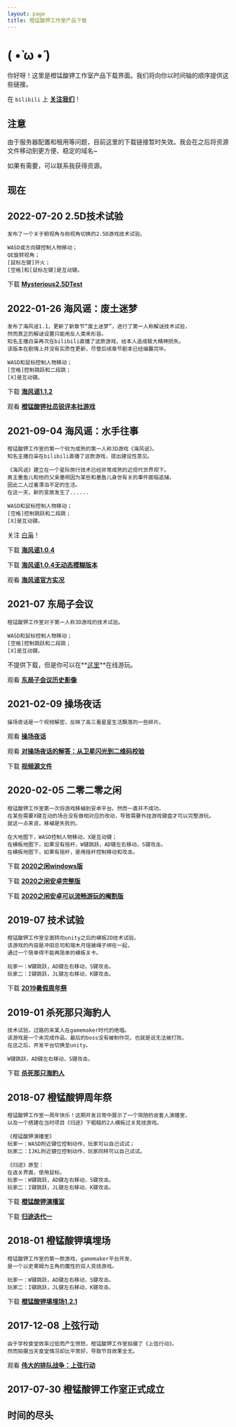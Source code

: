 ```yaml
---
layout: page
title: 橙锰酸钾工作室产品下载
---
```


# ( •̀ ω •́ )

你好呀！这里是橙锰酸钾工作室产品下载界面。我们将向你以时间轴的顺序提供这些链接。

在 `bilibili` 上 **[关注我们](https://space.bilibili.com/2146486290)**！

## 注意

由于服务器配置和租用等问题，目前这里的下载链接暂时失效。我会在之后将资源文件移动到更方便、稳定的域名~

如果有需要，可以联系我获得资源。

## 现在

## 2022-07-20 2.5D技术试验

	发布了一个关于俯视角与侧视角切换的2.5D游戏技术试验。
	
	WASD或方向键控制人物移动；
	QE旋转视角；
	[鼠标左键]开火；
	[空格]和[鼠标左键]是互动键。

下载 **[Mysterious2.5DTest](https://meteorcollector.github.io/studio/)**

## 2022-01-26 海风谣：废土迷梦

	发布了海风谣1.1，更新了新章节“废土迷梦”，进行了第一人称解谜技术试验，
	然而真正的解谜设置只能用反人类来形容。
	知名主播白枭再次在bilibili直播了这款游戏，给本人造成极大精神损失。
	该版本在剧情上并没有实质性更新，尽管后续章节剧本已经编纂完毕。
	
	WASD和鼠标控制人物移动；
	[空格]控制跳跃和二段跳；
	[X]是互动键。

下载 **[海风谣1.1.2](https://meteorcollector.github.io/studio/)**

观看 **[橙锰酸钾社员锐评本社游戏](https://www.bilibili.com/video/BV19P4y1c7L5)**


## 2021-09-04 海风谣：水手往事

	橙锰酸钾工作室的第一个较为成熟的第一人称3D游戏《海风谣》。
	知名主播白枭在bilibili直播了这款游戏，提出建设性意见。
	
	《海风谣》建立在一个星际旅行技术已经非常成熟的近现代世界观下。
	男主墨鱼儿和他的父亲墨明因为某些和墨鱼儿身世有关的事件面临追捕，
	因此二人过着漂泊不定的生活。
	在这一天，新的变故发生了......
	
	WASD和鼠标控制人物移动；
	[空格]控制跳跃和二段跳；
	[X]是互动键。

关注 [白枭](https://space.bilibili.com/31991184/)！

下载 **[海风谣1.0.4](https://meteorcollector.github.io/studio/)**
	
下载 **[海风谣1.0.4无动态模糊版本](https://meteorcollector.github.io/studio/)**

观看 **[海风谣官方实况](https://www.bilibili.com/video/BV1Uf4y1H7GK)**

## 2021-07 东局子会议

	橙锰酸钾工作室对于第一人称3D游戏的技术试验。
	
	WASD和鼠标控制人物移动；
	[空格]控制跳跃和二段跳；
	[X]是互动键。

不提供下载，但是你可以在**[这里](https://meteorcollector.github.io/studio/)**在线游玩。

观看 **[东局子会议历史影像](https://www.bilibili.com/video/BV1Zb4y1d7cM)**

## 2021-02-09 操场夜话

	操场夜话是一个视频解密，反映了高三看星星生活飘落的一些碎片。

观看 **[操场夜话](https://www.bilibili.com/video/BV1C541177u1)**

观看 **[对操场夜话的解答：从卫星闪光到二维码校验](https://www.bilibili.com/video/BV1jf4y1H7qd)**

下载 **[视频源文件](https://meteorcollector.github.io/studio/)**

## 2020-02-05 二零二零之闲

	橙锰酸钾工作室第一次将游戏移植到安卓平台。然而一直并不成功，
	在某些需要X键互动的场合没有做相对应的改动，导致需要外挂游戏键盘才可以完整游玩。
	就这一点来说，移植是失败的。
	
	在大地图下，WASD控制人物移动，X是互动键；
	在横板地图下，如果没有摇杆，W键跳跃，AD键左右移动，S键攻击。
	在横板地图下，如果有摇杆，是用摇杆控制移动和攻击。

下载 **[2020之闲windows版](https://meteorcollector.github.io/studio/)**

下载 **[2020之闲安卓完整版](https://meteorcollector.github.io/studio/)**

下载 **[2020之闲安卓可以流畅游玩的阉割版](https://meteorcollector.github.io/studio/)**

## 2019-07 技术试验

	橙锰酸钾工作室全面转向unity之后的横板2D技术试验。
	该游戏的内容是冲田总司和端木月瑶被绳子绑在一起，
	通过一个简单得不能再简单的横板关卡。
	
	玩家一：W键跳跃，AD键左右移动，S键攻击。
	玩家二：I键跳跃，JL键左右移动，K键攻击。

下载 **[2019暑假周年祭](https://meteorcollector.github.io/studio/)**

## 2019-01 杀死那只海豹人

	技术试验，过路的末某人在gamemaker时代的绝唱。
	该游戏是一个未完成作品，最后的boss没有被制作完，也就是说无法被打败。
	在这之后，开发平台切换至unity。
	
	W键跳跃，AD键左右移动，S键攻击。

下载 **[杀死那只海豹人](https://meteorcollector.github.io/studio/)**

## 2018-07 橙锰酸钾周年祭

	橙锰酸钾工作室一周年快乐！这期开发日常中展示了一个简陋的皮套人演播室，
	以及一个搭建在当时项目《归途》下粗糙的2人横板过关竞技游戏。
	
	《橙锰酸钾演播室》
	玩家一：WASD附近键位控制动作，玩家可以自己试试；
	玩家二：IJKL附近键位控制动作，玩家同样可以自己试试。
	
	《归途》原型：
	在选关界面，使用鼠标。
	玩家一：W键跳跃，AD键左右移动，S键攻击。
	玩家二：I键跳跃，JL键左右移动，K键攻击。

下载 **[橙锰酸钾演播室](https://meteorcollector.github.io/studio/)**

下载 **[归途迭代一](https://meteorcollector.github.io/studio/)**

## 2018-01 橙锰酸钾填埋场

	橙锰酸钾工作室的第一款游戏，gamemaker平台开发，
	是一个以史莱姆为主角的魔性的双人竞技游戏。
	
	玩家一：W键跳跃，AD键左右移动，S键攻击。
	玩家二：I键跳跃，JL键左右移动，K键攻击。

下载 **[橙锰酸钾填埋场1.2.1](https://meteorcollector.github.io/studio/)**

## 2017-12-08 上弦行动

	由于学校食堂效率过低而产生愤怒，橙锰酸钾工作室拍摄了《上弦行动》。
	然而拍摄当天食堂情况却比平常好，导致节目效果全无。

观看 **[伟大的排队战争：上弦行动](https://www.bilibili.com/video/BV1vW411Y73G)**

## 2017-07-30 橙锰酸钾工作室正式成立

## 时间的尽头
